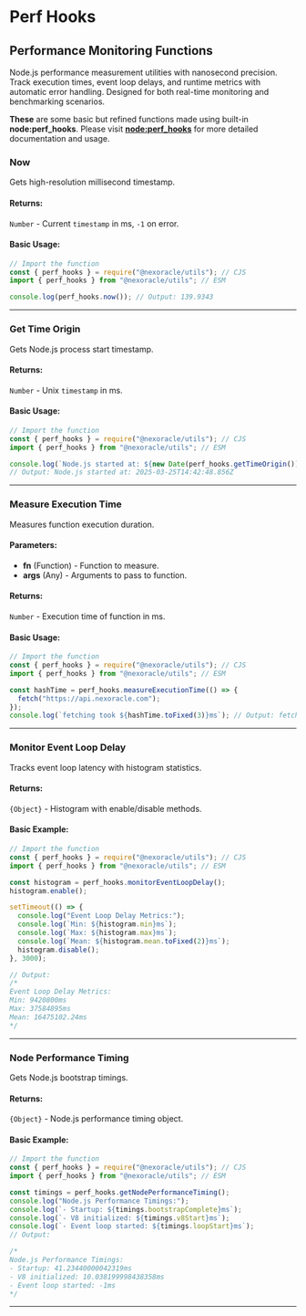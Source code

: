 # Perf Hooks

## Performance Monitoring Functions

Node.js performance measurement utilities with nanosecond precision.
Track execution times, event loop delays, and runtime metrics with automatic error handling.
Designed for both real-time monitoring and benchmarking scenarios.

**These** are some basic but refined functions made using built-in **node:perf_hooks**.
Please visit [**node:perf_hooks**](https://nodejs.org/api/perf_hooks.html) for more detailed documentation and usage.

### Now

Gets high-resolution millisecond timestamp.

#### Returns:

`Number` - Current `timestamp` in ms, `-1` on error.

#### Basic Usage:

```js
// Import the function
const { perf_hooks } = require("@nexoracle/utils"); // CJS
import { perf_hooks } from "@nexoracle/utils"; // ESM

console.log(perf_hooks.now()); // Output: 139.9343
```

---

### Get Time Origin

Gets Node.js process start timestamp.

#### Returns:

`Number` - Unix `timestamp` in ms.

#### Basic Usage:

```js
// Import the function
const { perf_hooks } = require("@nexoracle/utils"); // CJS
import { perf_hooks } from "@nexoracle/utils"; // ESM

console.log(`Node.js started at: ${new Date(perf_hooks.getTimeOrigin()).toISOString()}`);
// Output: Node.js started at: 2025-03-25T14:42:48.856Z
```

---

### Measure Execution Time

Measures function execution duration.

#### Parameters:

- **fn** (Function) - Function to measure.
- **args** (Any) - Arguments to pass to function.

#### Returns:

`Number` - Execution time of function in ms.

#### Basic Usage:

```js
// Import the function
const { perf_hooks } = require("@nexoracle/utils"); // CJS
import { perf_hooks } from "@nexoracle/utils"; // ESM

const hashTime = perf_hooks.measureExecutionTime(() => {
  fetch("https://api.nexoracle.com");
});
console.log(`fetching took ${hashTime.toFixed(3)}ms`); // Output: fetching took 156.442ms
```

---

### Monitor Event Loop Delay

Tracks event loop latency with histogram statistics.

#### Returns:

`{Object}` - Histogram with enable/disable methods.

#### Basic Example:

```js
// Import the function
const { perf_hooks } = require("@nexoracle/utils"); // CJS
import { perf_hooks } from "@nexoracle/utils"; // ESM

const histogram = perf_hooks.monitorEventLoopDelay();
histogram.enable();

setTimeout(() => {
  console.log("Event Loop Delay Metrics:");
  console.log(`Min: ${histogram.min}ms`);
  console.log(`Max: ${histogram.max}ms`);
  console.log(`Mean: ${histogram.mean.toFixed(2)}ms`);
  histogram.disable();
}, 3000);

// Output:
/*
Event Loop Delay Metrics:
Min: 9420800ms
Max: 37584895ms
Mean: 16475102.24ms
*/
```

---

### Node Performance Timing

Gets Node.js bootstrap timings.

#### Returns:

`{Object}` - Node.js performance timing object.

#### Basic Example:

```js
// Import the function
const { perf_hooks } = require("@nexoracle/utils"); // CJS
import { perf_hooks } from "@nexoracle/utils"; // ESM

const timings = perf_hooks.getNodePerformanceTiming();
console.log("Node.js Performance Timings:");
console.log(`- Startup: ${timings.bootstrapComplete}ms`);
console.log(`- V8 initialized: ${timings.v8Start}ms`);
console.log(`- Event loop started: ${timings.loopStart}ms`);
// Output:

/*
Node.js Performance Timings:
- Startup: 41.23440000042319ms
- V8 initialized: 10.038199998438358ms
- Event loop started: -1ms
*/
```

---
